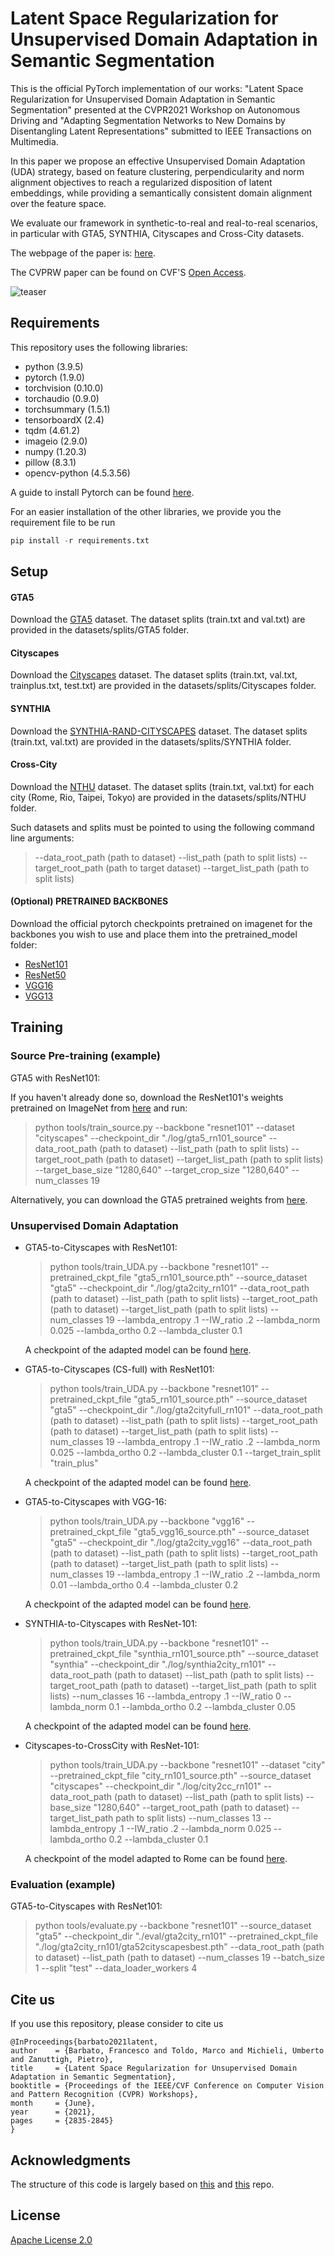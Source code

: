 # Latent Space Regularization for Unsupervised Domain Adaptation in Semantic Segmentation
This is the official PyTorch implementation of our works: "Latent Space Regularization for Unsupervised Domain Adaptation in Semantic Segmentation" presented at the CVPR2021 Workshop on Autonomous Driving and "Adapting Segmentation Networks to New Domains by Disentangling Latent Representations" submitted to IEEE Transactions on Multimedia.

In this paper we propose an effective Unsupervised Domain Adaptation (UDA) strategy, based on feature clustering, perpendicularity and norm alignment objectives to reach a regularized disposition of latent embeddings, while providing a semantically consistent domain alignment over the feature space.

We evaluate our framework in synthetic-to-real and real-to-real scenarios, in particular with GTA5, SYNTHIA, Cityscapes and Cross-City datasets.

The webpage of the paper is: [here](https://lttm.dei.unipd.it/paper_data/LSR/).

The CVPRW paper can be found on CVF'S [Open Access](https://openaccess.thecvf.com/content/CVPR2021W/WAD/html/Barbato_Latent_Space_Regularization_for_Unsupervised_Domain_Adaptation_in_Semantic_Segmentation_CVPRW_2021_paper.html).

![teaser](architecture.png)


## Requirements
This repository uses the following libraries:
- python (3.9.5)
- pytorch (1.9.0)
- torchvision (0.10.0)
- torchaudio (0.9.0)
- torchsummary (1.5.1)
- tensorboardX (2.4)
- tqdm (4.61.2)
- imageio (2.9.0)
- numpy (1.20.3)
- pillow (8.3.1)
- opencv-python (4.5.3.56)

A guide to install Pytorch can be found [here](https://pytorch.org/).

For an easier installation of the other libraries, we provide you the requirement file to be run
```python
pip install -r requirements.txt
```

## Setup

#### GTA5
Download the [GTA5](https://download.visinf.tu-darmstadt.de/data/from_games/) dataset.
The dataset splits (train.txt and val.txt) are provided in the datasets/splits/GTA5 folder.

#### Cityscapes
Download the [Cityscapes](https://www.cityscapes-dataset.com/) dataset.
The dataset splits (train.txt, val.txt, trainplus.txt, test.txt) are provided in the datasets/splits/Cityscapes folder.

#### SYNTHIA  
Download the [SYNTHIA-RAND-CITYSCAPES](http://synthia-dataset.net/downloads/) dataset.
The dataset splits (train.txt, val.txt) are provided in the datasets/splits/SYNTHIA folder.

#### Cross-City
Download the [NTHU](https://yihsinchen.github.io/segmentation_adaptation_dataset/) dataset.
The dataset splits (train.txt, val.txt) for each city (Rome, Rio, Taipei, Tokyo) are provided in the datasets/splits/NTHU folder.

Such datasets and splits must be pointed to using the following command line arguments:
> --data_root_path (path to dataset) --list_path (path to split lists)
> --target_root_path (path to target dataset) --target_list_path (path to split lists)

#### (Optional) PRETRAINED BACKBONES

Download the official pytorch checkpoints pretrained on imagenet for the backbones you wish to use and place them into the pretrained_model folder:
- [ResNet101](https://download.pytorch.org/models/resnet101-5d3b4d8f.pth)
-	[ResNet50](https://download.pytorch.org/models/resnet50-19c8e357.pth)
-	[VGG16](https://download.pytorch.org/models/vgg16-397923af.pth)
-	[VGG13](https://download.pytorch.org/models/vgg13-c768596a.pth)

## Training

### Source Pre-training (example)

GTA5 with ResNet101:

If you haven't already done so, download the ResNet101's weights pretrained on ImageNet from [here](https://download.pytorch.org/models/resnet101-5d3b4d8f.pth) and run:
> python tools/train_source.py --backbone "resnet101" --dataset "cityscapes" --checkpoint_dir "./log/gta5_rn101_source" --data_root_path (path to dataset) --list_path (path to split lists) --target_root_path (path to dataset) --target_list_path (path to split lists) --target_base_size "1280,640" --target_crop_size "1280,640" --num_classes 19

Alternatively, you can download the GTA5 pretrained weights from [here](https://unipdit-my.sharepoint.com/:u:/g/personal/francesco_barbato_unipd_it/EW6E0PzjIetJjGbFHXvxIjMBsY3xyeLc7o4vGyPd34Ry2w?e=RQROac).

### Unsupervised Domain Adaptation

- GTA5-to-Cityscapes with ResNet101:
   > python tools/train_UDA.py --backbone "resnet101" --pretrained_ckpt_file "gta5_rn101_source.pth" --source_dataset "gta5" --checkpoint_dir "./log/gta2city_rn101" --data_root_path (path to dataset) --list_path (path to split lists) --target_root_path (path to dataset) --target_list_path (path to split lists) --num_classes 19 --lambda_entropy .1 --IW_ratio .2 --lambda_norm 0.025 --lambda_ortho 0.2 --lambda_cluster 0.1

   A checkpoint of the adapted model can be found [here](https://unipdit-my.sharepoint.com/:u:/g/personal/francesco_barbato_unipd_it/EbbNl4ohIN1DplojAiHWlx4B-X1_3hFtGsjLGhIWaMJxQA?e=ZzhRNe).

- GTA5-to-Cityscapes (CS-full) with ResNet101:
   > python tools/train_UDA.py --backbone "resnet101" --pretrained_ckpt_file "gta5_rn101_source.pth" --source_dataset "gta5" --checkpoint_dir "./log/gta2cityfull_rn101" --data_root_path (path to dataset) --list_path (path to split lists) --target_root_path (path to dataset) --target_list_path (path to split lists) --num_classes 19 --lambda_entropy .1 --IW_ratio .2 --lambda_norm 0.025 --lambda_ortho 0.2 --lambda_cluster 0.1 --target_train_split "train_plus"

  A checkpoint of the adapted model can be found [here](https://unipdit-my.sharepoint.com/:u:/g/personal/francesco_barbato_unipd_it/EfneqoMg4M5PhuxLKWfpj98BnnoGPeNxV_NGNZ2rYdYrDA?e=L0cKcP).

- GTA5-to-Cityscapes with VGG-16:
   > python tools/train_UDA.py --backbone "vgg16" --pretrained_ckpt_file "gta5_vgg16_source.pth" --source_dataset "gta5" --checkpoint_dir "./log/gta2city_vgg16" --data_root_path (path to dataset) --list_path (path to split lists) --target_root_path (path to dataset) --target_list_path (path to split lists) --num_classes 19 --lambda_entropy .1 --IW_ratio .2 --lambda_norm 0.01 --lambda_ortho 0.4 --lambda_cluster 0.2

   A checkpoint of the adapted model can be found [here](https://unipdit-my.sharepoint.com/:u:/g/personal/francesco_barbato_unipd_it/EWHjy0cDn75Li27BOAEFJf4BDv6yuh88ngLxoMY_8gDZ7A?e=PD7jfw).

- SYNTHIA-to-Cityscapes with ResNet-101:
   > python tools/train_UDA.py --backbone "resnet101" --pretrained_ckpt_file "synthia_rn101_source.pth" --source_dataset "synthia" --checkpoint_dir "./log/synthia2city_rn101" --data_root_path (path to dataset) --list_path (path to split lists) --target_root_path (path to dataset) --target_list_path (path to split lists) --num_classes 16 --lambda_entropy .1 --IW_ratio 0 --lambda_norm 0.1 --lambda_ortho 0.2 --lambda_cluster 0.05

   A checkpoint of the adapted model can be found [here](https://unipdit-my.sharepoint.com/:u:/g/personal/francesco_barbato_unipd_it/EUN47owR9yhFk0-JygrwdcUB4-dc9Eaq1qr1j5s9i_KH7Q?e=m38fZq).

- Cityscapes-to-CrossCity with ResNet-101:
  > python tools/train_UDA.py --backbone "resnet101" --dataset "city" --pretrained_ckpt_file "city_rn101_source.pth" --source_dataset "cityscapes" --checkpoint_dir "./log/city2cc_rn101" --data_root_path (path to dataset) --list_path (path to split lists) --base_size "1280,640"  --target_root_path (path to dataset) --target_list_path path to split lists) --num_classes 13 --lambda_entropy .1 --IW_ratio .2 --lambda_norm 0.025 --lambda_ortho 0.2 --lambda_cluster 0.1

  A checkpoint of the model adapted to Rome can be found [here](https://unipdit-my.sharepoint.com/:u:/g/personal/francesco_barbato_unipd_it/Ec3Ey8f-qipMgyyOOSfWlpEB2oAUnpX-swdIpHcUDaL0iw?e=3uex8c).

### Evaluation (example)

GTA5-to-Cityscapes with ResNet101:
> python tools/evaluate.py --backbone "resnet101" --source_dataset "gta5" --checkpoint_dir "./eval/gta2city_rn101" --pretrained_ckpt_file "./log/gta2city_rn101/gta52cityscapesbest.pth" --data_root_path (path to dataset) --list_path (path to dataset) --num_classes 19 --batch_size 1 --split "test" --data_loader_workers 4


## Cite us
If you use this repository, please consider to cite us

    @InProceedings{barbato2021latent,
    author    = {Barbato, Francesco and Toldo, Marco and Michieli, Umberto and Zanuttigh, Pietro},
    title     = {Latent Space Regularization for Unsupervised Domain Adaptation in Semantic Segmentation},
    booktitle = {Proceedings of the IEEE/CVF Conference on Computer Vision and Pattern Recognition (CVPR) Workshops},
    month     = {June},
    year      = {2021},
    pages     = {2835-2845}
    }

## Acknowledgments
The structure of this code is largely based on [this](https://github.com/ZJULearning/MaxSquareLoss) and [this](https://github.com/LTTM/UDAclustering) repo.


## License

[Apache License 2.0](LICENSE)
